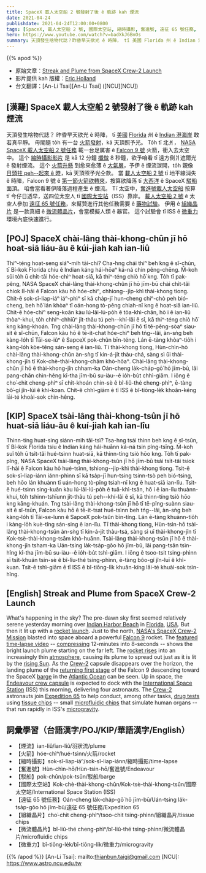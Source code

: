 ```yaml
---
title: SpaceX 載人太空船 2 號發射了後 ê 軌跡 kah 煙流
date: 2021-04-24
publishdate: 2021-04-24T12:00:00+0800
tags: [SpaceX, 載人太空船 2 號, 國際太空站, 縮時攝影, 奮進號, 遠征 65 號任務, Falcon 9 號火箭]
hero: https://www.youtube.com/watch?v=badXkJ6BnOs
summary: 天頂發生啥物代誌？昨昏早天欲光 ê 時陣， tī 美國 Florida 州 ê Indian 港海岸敢若真平靜。毋閣隨 to̍h 有一台火箭發射，kā 天頂照予光。
---
```


{{% apod %}}

- 原始文章：[Streak and Plume from SpaceX Crew-2 Launch](https://apod.nasa.gov/apod/ap210424.html)
- 影片提供 kah 版權：[Eric Holland](https://www.youtube.com/user/eric72holland/)
- 台文翻譯：[An-Li Tsai][An-Li Tsai] ([NCU][NCU])

## [漢羅] SpaceX 載人太空船 2 號發射了後 ê 軌跡 kah 煙流
天頂發生啥物代誌？
昨昏早天欲光 ê 時陣， tī [美國][USA] [Florida][Florida] 州 ê [Indian 港海岸][Indian Harbor Beach] 敢若真平靜。
毋閣隨 to̍h 有一台 [火箭發射][rocket launch]，kā 天頂照予光。
To̍h tī 北爿， [NASA SpaceX 載人太空船 2 號任務][NASA's SpaceX Crew-2 Mission] 載一台足厲害 ê [Falcon 9 號][Falcon 9] 火箭，衝入去太空中。
這个 [縮時攝影影片][featured time-lapse video] 是 kā 12 分鐘 [櫼做][compressing] 8 秒鐘，欲予咱看 tī 遠方倒爿遮爾光 ê 發射煙流。
這个 [火箭升懸][rocket rises] 到愈來愈薄 ê [大氣層][atmosphere]，予伊 ê 煙流湠開，to̍h 親像 [日頭拄 peh--起來 ê 時][rising Sun]，kā 天頂照予光仝款。
當 [載人太空船 2 號][Crew-2a] tī 地平線消失 ê 時陣，Falcon 9 號 ê [第一節火箭欲轉來][returning first stage]，按算欲降落 tī [大西洋][Atlantic Ocean] ê SpaceX [駁船][barge] 面頂。
咱會當看著伊降落過程產生 ê 煙流。
Tī 太空中，[奮進號載人太空船][Endeavour crew capsule] 按算 tī 今仔日透早，送四位太空人 tī [國際太空站][International Space Station]（ISS）靠岸。
[載人太空船 2 號][Crew-2b] ê 太空人參加 [遠征 65 號任務][Expedition 65]，來幫贊進行其他任務需要 ê [藥物試驗][drug tests]。
伊用 ê [組織晶片][tissue chips] 是一款真細 ê [微流體晶片][microfluidic chips]，會當模擬人類 ê 器官。
這个試驗會 tī ISS ê [微重力][microgravity] 環境內底快速進行。

## [POJ] SpaceX chài-lâng thài-khong-chûn jī hō hoat-siā liáu-āu ê kúi-jiah kah ian-liû
Thiⁿ-téng hoat-seng siáⁿ-mih tāi-chì?
Cha-hng chái thiⁿ beh kng ê sî-chūn, tī Bí-kok Florida chiu ê Indian káng hái-hōaⁿ ká-ná chin pêng-chēng.
M̄-koh sûi to̍h ū chi̍t-tâi hóe-chìⁿ hoat-siā, kā thiⁿ-téng chiò hō͘ kng.
To̍h tī pak-pêng, NASA SpaceX chài-lâng thài-khong-chûn jī hō jīm-bū chài chi̍t-tâi chiok lī-hāi ê Falcon kàu hō hóe-chìⁿ, chhiong--ji̍p-khì thài-khong tiong.
Chit-ê sok-sî-liap-iáⁿ iáⁿ-phìⁿ sī kā cha̍p-jī hun-cheng chiⁿ-chò peh bió-cheng, beh hō͘ lán khòaⁿ tī oán-hong tò-pêng chiah-nī kng ê hoat-siā ian-liû.
Chit-ê hóe-chìⁿ seng-koân kàu lú-lâi-lú-po̍h ê tōa-khì-chân, hō i ê ian-liû thòaⁿ-khui, to̍h chhiⁿ-chhiūⁿ ji̍t-thâu tú peh--khí-lâi ê sî, kā thiⁿ-téng chiò hō͘ kng kāng-khoán.
Tng chài-lâng thài-khong-chûn jī hō tī tē-pêng-sòaⁿ siau-sit ê sî-chūn, Falcon kàu hō ê tē-it-chat hóe-chìⁿ beh tńg--lâi, àn-sǹg beh kàng-lo̍h tī Tāi-se-iûⁿ ê SapceX pok-chûn bīn-téng.
Lán ē-tàng khòaⁿ-tio̍h i kàng-lo̍h kòe-têng sán-seng ê ian-liû.
Tī thài-khong tiong, Hùn-chìn-hō chài-lâng thài-khong-chûn àn-sǹg tī kin-á-ji̍t thàu-chá, sàng sì ūi thài-khong-jîn tī Kok-chè-thài-khong-chām khò-hōaⁿ.
Chài-lâng thài-khong-chûn jī hō ê thài-khong-jîn chham-ka Oán-cheng la̍k-cha̍p-gō͘ hō jīm-bū, lâi pang-chān chìn-hêng kî-tha jīm-bū su-iàu--ê io̍h-bu̍t chhì-giām.
I iōng ê cho͘-chit cheng-phìⁿ sī chi̍t-khoán chin-sè ê bî-liû-thé cheng-phìⁿ, ē-tàng bô͘-gí jîn-lūi ê khì-koan.
Chit-ê chhì-giām ē tī ISS ê bî-tiōng-le̍k khoân-kéng lāi-té khoài-sok chìn-hêng.


## [KIP] SpaceX tsài-lâng thài-khong-tsûn jī hō huat-siā liáu-āu ê kuí-jiah kah ian-lîu
Thinn-tíng huat-sing siánn-mih tāi-tsì?
Tsa-hng tsái thinn beh kng ê sî-tsūn, tī Bí-kok Florida tsiu ê Indian káng hái-huānn ká-ná tsin pîng-tsīng.
M̄-koh suî to̍h ū tsi̍t-tâi hué-tsìnn huat-siā, kā thinn-tíng tsiò hōo kng.
To̍h tī pak-pîng, NASA SpaceX tsài-lâng thài-khong-tsûn jī hō jīm-bū tsài tsi̍t-tâi tsiok lī-hāi ê Falcon kàu hō hué-tsìnn, tshiong--ji̍p-khì thài-khong tiong.
Tsit-ê sok-sî-liap-iánn iánn-phìnn sī kā tsa̍p-jī hun-tsing tsinn-tsò peh bió-tsing, beh hōo lán khuànn tī uán-hong tò-pîng tsiah-nī kng ê huat-siā ian-lîu.
Tsit-ê hué-tsìnn sing-kuân kàu lú-lâi-lú-po̍h ê tuā-khì-tsân, hō i ê ian-lîu thuànn-khui, to̍h tshinn-tshīunn ji̍t-thâu tú peh--khí-lâi ê sî, kā thinn-tíng tsiò hōo kng kāng-khuán.
Tng tsài-lâng thài-khong-tsûn jī hō tī tē-pîng-suànn siau-sit ê sî-tsūn, Falcon kàu hō ê tē-it-tsat hué-tsìnn beh tńg--lâi, àn-sǹg beh kàng-lo̍h tī Tāi-se-îunn ê SapceX pok-tsûn bīn-tíng.
Lán ē-tàng khuànn-tio̍h i kàng-lo̍h kuè-tîng sán-sing ê ian-lîu.
Tī thài-khong tiong, Hùn-tsìn-hō tsài-lâng thài-khong-tsûn àn-sǹg tī kin-á-ji̍t thàu-tsá, sàng sì uī thài-khong-jîn tī Kok-tsè-thài-khong-tsām khò-huānn.
Tsài-lâng thài-khong-tsûn jī hō ê thài-khong-jîn tsham-ka Uán-tsing la̍k-tsa̍p-gōo hō jīm-bū, lâi pang-tsān tsìn-hîng kî-tha jīm-bū su-iàu--ê io̍h-bu̍t tshì-giām.
I iōng ê tsoo-tsit tsing-phìnn sī tsi̍t-khuán tsin-sè ê bî-lîu-thé tsing-phìnn, ē-tàng bôo-gí jîn-luī ê khì-kuan.
Tsit-ê tshì-giām ē tī ISS ê bî-tiōng-li̍k khuân-kíng lāi-té khuài-sok tsìn-hîng.

## [English] Streak and Plume from SpaceX Crew-2 Launch
What's happening in the sky? The pre-dawn sky first seemed relatively serene yesterday morning over [Indian Harbor Beach][Indian Harbor Beach] in [Florida][Florida], [USA][USA]. But then it lit up with a [rocket launch][rocket launch]. Just to the north, [NASA's SpaceX Crew-2 Mission][NASA's SpaceX Crew-2 Mission] blasted into space aboard a powerful [Falcon 9][Falcon 9] rocket. The [featured time-lapse video][featured time-lapse video] -- [compressing][compressing] 12-minutes into 8-seconds -- shows the bright launch plume starting on the far left. The [rocket rises][rocket rises] into an increasingly thin [atmosphere][atmosphere], causing its plume to spread out just as it is lit by the [rising Sun][rising Sun]. As the [Crew-2][Crew-2a] capsule disappears over the horizon, the landing plume of the [returning first stage][returning first stage] of the Falcon 9 descending toward the SpaceX [barge][barge] in the [Atlantic Ocean][Atlantic Ocean] can be seen. Up in space, the [Endeavour crew capsule][Endeavour crew capsule] is expected to dock with the [International Space Station][International Space Station] (ISS) this morning, delivering four astronauts. The [Crew-2][Crew-2b] astronauts join [Expedition 65][Expedition 65] to help conduct, among other tasks, [drug tests][drug tests] using [tissue chips][tissue chips] -- small [microfluidic chips][microfluidic chips] that simulate human organs -- that run rapidly in ISS's [microgravity][microgravity].

## 詞彙學習（台語漢字/POJ/KIP/華語漢字/English）

- 【煙流】ian-liû/ian-liû/羽狀流/plume
- 【火箭】hóe-chìⁿ/hué-tsìnn/火箭/rocket
- 【縮時攝影】sok-sî-liap-iáⁿ/sok-sî-liap-iánn/縮時攝影/time-lapse
- 【奮進號】Hùn-chìn-hō/Hùn-tsìn-hō/奮進號/Endeavour
- 【駁船】pok-chûn/pok-tsûn/駁船/barge
- 【國際太空站】Kok-chè-thài-khong-chûn/Kok-tsè-thài-khong-tsûn/國際太空站/International Space Station (ISS)
- 【遠征 65 號任務】Oán-cheng la̍k-cha̍p-gō͘ hō jīm-bū/Uán-tsing la̍k-tsa̍p-gōo hō jīm-bū/遠征 65 號任務/Expedition 65
- 【組織晶片】cho͘-chit cheng-phìⁿ/tsoo-chit tsing-phìnn/組織晶片/tissue chips
- 【微流體晶片】bî-liû-thé cheng-phìⁿ/bî-liû-thé tsing-phìnn/微流體晶片/microfluidic chips
- 【微重力】bî-tiōng-le̍k/bî-tiōng-li̍k/微重力/microgravity

{{% /apod %}}
[An-Li Tsai]: mailto:thianbun.taigi@gmail.com
[NCU]: https://www.astro.ncu.edu.tw

[Indian Harbor Beach]:https://en.wikipedia.org/wiki/Indian_Harbour_Beach,_Florida
[Florida]:https://en.wikipedia.org/wiki/Florida
[USA]:https://www.cia.gov/the-world-factbook/countries/united-states/
[rocket launch]:https://youtu.be/lW07SN3YoLI?t=16130
[NASA's SpaceX Crew-2 Mission]:https://blogs.nasa.gov/crew-2/2021/04/23/nasa-spacex-officials-thrilled-with-crew-2-launch-success/
[Falcon 9]:https://www.spacex.com/vehicles/falcon-9/
[featured time-lapse video]:https://www.youtube.com/watch?v=2lmisMgE_Oc
[compressing]:https://i.pinimg.com/736x/62/f1/fe/62f1fe59e5e8ed26d724f701adc5be0b.jpg
[rocket rises]:https://youtu.be/badXkJ6BnOs
[atmosphere]:https://climatekids.nasa.gov/whats-in-the-atmosphere/
[rising Sun]:https://apod.nasa.gov/apod/fap/ap201221.html
[Crew-2a]:https://en.wikipedia.org/wiki/SpaceX_Crew-2
[returning first stage]:https://apod.nasa.gov/apod/fap/ap151228.html
[barge]:https://en.wikipedia.org/wiki/Autonomous_spaceport_drone_ship
[Atlantic Ocean]:https://en.wikipedia.org/wiki/Atlantic_Ocean
[Endeavour crew capsule]:https://en.wikipedia.org/wiki/Crew_Dragon_Endeavour
[International Space Station]:https://apod.nasa.gov/apod/fap/ap151109.html
[Crew-2b]:https://www.nasa.gov/subject/19027/crew2/
[Expedition 65]:https://www.nasa.gov/mission_pages/station/expeditions/expedition65/index.html
[drug tests]:https://www.nasa.gov/mission_pages/station/research/news/crew-2-microgravity-science-space-station
[tissue chips]:https://en.wikipedia.org/wiki/Organ-on-a-chip
[microfluidic chips]:https://youtu.be/dxz10In1774
[microgravity]:https://www.nasa.gov/audience/forstudents/5-8/features/nasa-knows/what-is-microgravity-58.html
